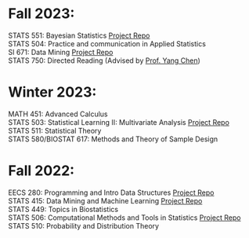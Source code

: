 # Fall 2023:

STATS 551: Bayesian Statistics [Project Repo](https://github.com/yizhouuzh/stats551-final-project)\
STATS 504: Practice and communication in Applied Statistics\
SI 671: Data Mining [Project Repo](https://github.com/yizhouuzh/Data-Mining-with-IMDB)\
STATS 750: Directed Reading (Advised by [Prof. Yang Chen](https://yangchenfunstatistics.github.io/yangchen.github.io//))

# Winter 2023:

MATH 451: Advanced Calculus\
STATS 503: Statistical Learning II: Multivariate Analysis [Project Repo](https://github.com/yizhouuzh/STATS-503-Data-Challenge)\
STATS 511: Statistical Theory\
STATS 580/BIOSTAT 617: Methods and Theory of Sample Design

# Fall 2022: 

EECS 280: Programming and Intro Data Structures [Project Repo](https://github.com/yizhouuzh/EECS_280-Data_Structure)\
STATS 415: Data Mining and Machine Learning [Project Repo](https://github.com/yizhouuzh/STATS-415-Project)\
STATS 449: Topics in Biostatistics\
STATS 506: Computational Methods and Tools in Statistics [Project Repo](https://github.com/yizhouuzh/Heatwave-and-Old-People)\
STATS 510: Probability and Distribution Theory
